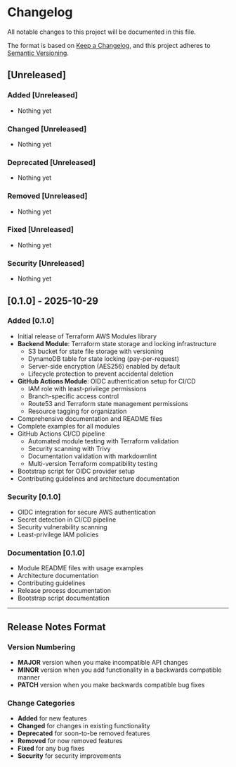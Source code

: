 # Changelog

All notable changes to this project will be documented in this file.

The format is based on [Keep a Changelog](https://keepachangelog.com/en/1.0.0/),
and this project adheres to [Semantic Versioning](https://semver.org/spec/v2.0.0.html).

## [Unreleased]

### Added [Unreleased]

- Nothing yet

### Changed [Unreleased]

- Nothing yet

### Deprecated [Unreleased]

- Nothing yet

### Removed [Unreleased]

- Nothing yet

### Fixed [Unreleased]

- Nothing yet

### Security [Unreleased]

- Nothing yet

## [0.1.0] - 2025-10-29

### Added [0.1.0]

- Initial release of Terraform AWS Modules library
- **Backend Module**: Terraform state storage and locking infrastructure
  - S3 bucket for state file storage with versioning
  - DynamoDB table for state locking (pay-per-request)
  - Server-side encryption (AES256) enabled by default
  - Lifecycle protection to prevent accidental deletion
- **GitHub Actions Module**: OIDC authentication setup for CI/CD
  - IAM role with least-privilege permissions
  - Branch-specific access control
  - Route53 and Terraform state management permissions
  - Resource tagging for organization
- Comprehensive documentation and README files
- Complete examples for all modules
- GitHub Actions CI/CD pipeline
  - Automated module testing with Terraform validation
  - Security scanning with Trivy
  - Documentation validation with markdownlint
  - Multi-version Terraform compatibility testing
- Bootstrap script for OIDC provider setup
- Contributing guidelines and architecture documentation

### Security [0.1.0]

- OIDC integration for secure AWS authentication
- Secret detection in CI/CD pipeline
- Security vulnerability scanning
- Least-privilege IAM policies

### Documentation [0.1.0]

- Module README files with usage examples
- Architecture documentation
- Contributing guidelines
- Release process documentation
- Bootstrap script documentation

---

## Release Notes Format

### Version Numbering

- **MAJOR** version when you make incompatible API changes
- **MINOR** version when you add functionality in a backwards compatible manner
- **PATCH** version when you make backwards compatible bug fixes

### Change Categories

- **Added** for new features
- **Changed** for changes in existing functionality
- **Deprecated** for soon-to-be removed features
- **Removed** for now removed features
- **Fixed** for any bug fixes
- **Security** for security improvements
